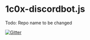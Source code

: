 # 1c0x-discordbot.js

Todo: Repo name to be changed

[![Gitter](https://badges.gitter.im/oneczerox/1c0x-discordbot.js.svg)](https://gitter.im/oneczerox/1c0x-discordbot.js?utm_source=badge&utm_medium=badge&utm_campaign=pr-badge)
